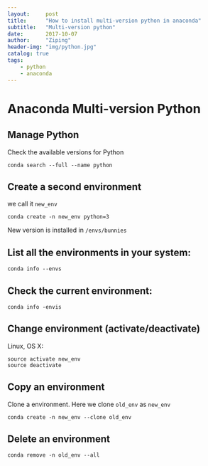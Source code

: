 ```yaml
---
layout:     post
title:      "How to install multi-version python in anaconda"
subtitle:   "Multi-version python"
date:       2017-10-07
author:     "Ziping"
header-img: "img/python.jpg"
catalog: true
tags:
    - python
    - anaconda
---
```


# Anaconda Multi-version Python

## Manage Python

Check the available versions for Python

```shell 
conda search --full --name python
```

## Create a second environment

we call it ``new_env``

```shell 
conda create -n new_env python=3
```

New version is installed in ``/envs/bunnies``

## List all the environments in your system:

```shell
conda info --envs
```

## Check the current environment:

```shell
conda info -envis
```

## Change environment (activate/deactivate)

Linux, OS X: 

```shell
source activate new_env
source deactivate
```

## Copy an environment

Clone a environment. Here we clone ``old_env`` as ``new_env``

```shell
conda create -n new_env --clone old_env
```

## Delete an environment

```shell
conda remove -n old_env --all
```




